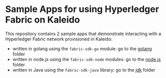 # Sample Apps for using Hyperledger Fabric on Kaleido

This repository contains 2 sample apps that demonstrate interacting with a Hyperledger Fabric network provisioned in Kaleido:

- written in golang using the `fabric-sdk-go` module: go to the [golang](./golang) folder
- written in node.js using the `fabric-sdk-node` modules: go to the [node.js](./node.js) folder
- written in Java using the `fabric-sdk-java` library: go to the [jdk](./jdk) folder
